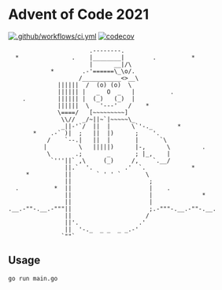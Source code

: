# Advent of Code 2021
[![.github/workflows/ci.yml](https://github.com/Tommylans/Advent2021/actions/workflows/ci.yml/badge.svg)](https://github.com/Tommylans/Advent2021/actions/workflows/ci.yml) [![codecov](https://codecov.io/gh/Tommylans/Advent2021/branch/main/graph/badge.svg?token=M91EVDR1ZY)](https://codecov.io/gh/Tommylans/Advent2021)
```text
                       .--------.
  *               .    |________|        .          *
                       |      __|/\
            *        .-'======\_\o/.
                    /___________<>__\
              ||||||  /  (o) (o)  \
              |||||| |   _  O  _   |          .
    .         |||||| |  (_)   (_)  |
              ||||||  \   '---'   /    *
              \====/   [~~~~~~~~~]
               \\//  _/~||~`|~~~~~\_
               _||-'`/  ||  |      \`'-._       *
       *    .-` )|  ;   ||  |)      ;    '.
           /    `--.|   ||  |       |      `\
          |         \   |||||)      |-,      \         .
           \       .;       _       ; |_,    |
            `'''||` ,\     (_)     /,    `.__/
                ||.`  '.         .'  `.             *
     *          ||       ` ' ' `       \
                ||                      ;
  .          *  ||                      |    .
                ||                      |              *
                ||                      |
.__.-""-.__.-"""||                      ;.-"""-.__.-""-.__.
                ||                     /
                ||'.                 .'
                ||  '-._  _ _  _ _.-'
               `""`
```

## Usage
```shell
go run main.go
```